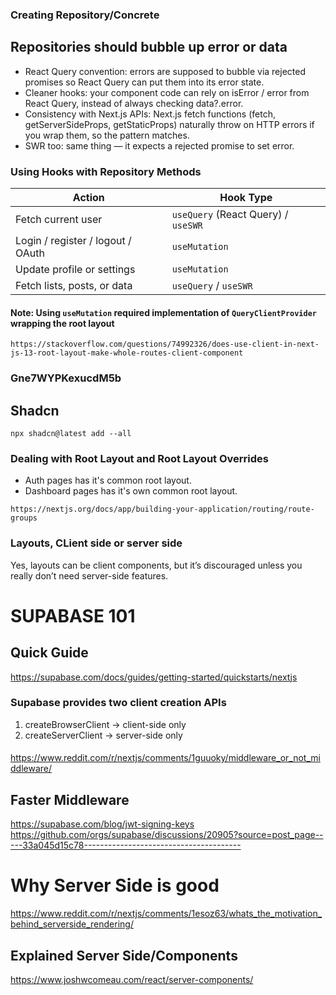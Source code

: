 ### Creating Repository/Concrete

## Repositories should bubble up error or data

- React Query convention: errors are supposed to bubble via rejected promises so React Query can put them into its error state.
- Cleaner hooks: your component code can rely on isError / error from React Query, instead of always checking data?.error.
- Consistency with Next.js APIs: Next.js fetch functions (fetch, getServerSideProps, getStaticProps) naturally throw on HTTP errors if you wrap them, so the pattern matches.
- SWR too: same thing — it expects a rejected promise to set error.

### Using Hooks with Repository Methods

| Action                            | Hook Type                           |
| --------------------------------- | ----------------------------------- |
| Fetch current user                | `useQuery` (React Query) / `useSWR` |
| Login / register / logout / OAuth | `useMutation`                       |
| Update profile or settings        | `useMutation`                       |
| Fetch lists, posts, or data       | `useQuery` / `useSWR`               |

#### Note: Using `useMutation` required implementation of `QueryClientProvider` wrapping the root layout

`https://stackoverflow.com/questions/74992326/does-use-client-in-next-js-13-root-layout-make-whole-routes-client-component`

### Gne7WYPKexucdM5b

## Shadcn

`npx shadcn@latest add --all`

### Dealing with Root Layout and Root Layout Overrides

- Auth pages has it's common root layout.
- Dashboard pages has it's own common root layout.

`https://nextjs.org/docs/app/building-your-application/routing/route-groups`

### Layouts, CLient side or server side

Yes, layouts can be client components, but it’s discouraged unless you really don’t need server-side features.

# SUPABASE 101

## Quick Guide

https://supabase.com/docs/guides/getting-started/quickstarts/nextjs

### Supabase provides two client creation APIs

1. createBrowserClient → client-side only
2. createServerClient → server-side only

####

https://www.reddit.com/r/nextjs/comments/1guuoky/middleware_or_not_middleware/

## Faster Middleware

https://supabase.com/blog/jwt-signing-keys
https://github.com/orgs/supabase/discussions/20905?source=post_page-----33a045d15c78---------------------------------------

# Why Server Side is good

https://www.reddit.com/r/nextjs/comments/1esoz63/whats_the_motivation_behind_serverside_rendering/

## Explained Server Side/Components

https://www.joshwcomeau.com/react/server-components/
